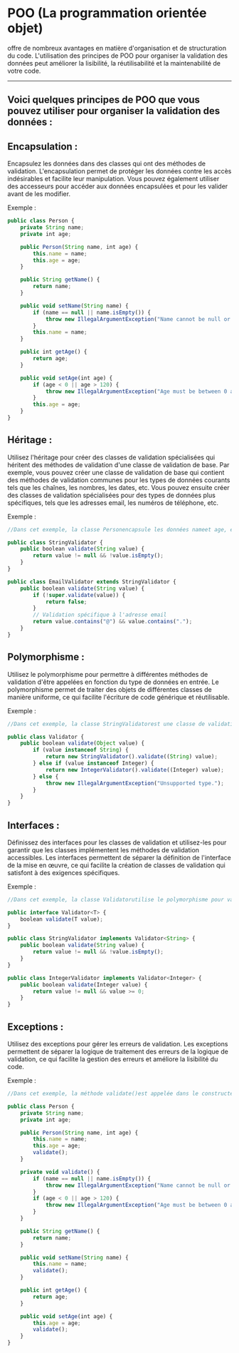 # POO (La programmation orientée objet)

offre de nombreux avantages en matière d'organisation et de structuration du code. L'utilisation des principes de POO pour organiser la validation des données peut améliorer la lisibilité, la réutilisabilité et la maintenabilité de votre code.

---
## Voici quelques principes de POO que vous pouvez utiliser pour organiser la validation des données :

## Encapsulation : 

Encapsulez les données dans des classes qui ont des méthodes de validation. L'encapsulation permet de protéger les données contre les accès indésirables et facilite leur manipulation. Vous pouvez également utiliser des accesseurs pour accéder aux données encapsulées et pour les valider avant de les modifier.

Exemple : 

```js 
public class Person {
    private String name;
    private int age;

    public Person(String name, int age) {
        this.name = name;
        this.age = age;
    }

    public String getName() {
        return name;
    }

    public void setName(String name) {
        if (name == null || name.isEmpty()) {
            throw new IllegalArgumentException("Name cannot be null or empty.");
        }
        this.name = name;
    }

    public int getAge() {
        return age;
    }

    public void setAge(int age) {
        if (age < 0 || age > 120) {
            throw new IllegalArgumentException("Age must be between 0 and 120.");
        }
        this.age = age;
    }
}
```

## Héritage : 

Utilisez l'héritage pour créer des classes de validation spécialisées qui héritent des méthodes de validation d'une classe de validation de base. Par exemple, vous pouvez créer une classe de validation de base qui contient des méthodes de validation communes pour les types de données courants tels que les chaînes, les nombres, les dates, etc. Vous pouvez ensuite créer des classes de validation spécialisées pour des types de données plus spécifiques, tels que les adresses email, les numéros de téléphone, etc.

Exemple : 

```js 
//Dans cet exemple, la classe Personencapsule les données nameet age, et les méthodes getName()et getAge()permet d'y accéder de manière sécurisée. Les méthodes setName()et setAge()effectuent également une validation des données avant de les modifier.

public class StringValidator {
    public boolean validate(String value) {
        return value != null && !value.isEmpty();
    }
}

public class EmailValidator extends StringValidator {
    public boolean validate(String value) {
        if (!super.validate(value)) {
            return false;
        }
        // Validation spécifique à l'adresse email
        return value.contains("@") && value.contains(".");
    }
}
```

## Polymorphisme : 

Utilisez le polymorphisme pour permettre à différentes méthodes de validation d'être appelées en fonction du type de données en entrée. Le polymorphisme permet de traiter des objets de différentes classes de manière uniforme, ce qui facilite l'écriture de code générique et réutilisable.

Exemple : 

```js 
//Dans cet exemple, la classe StringValidatorest une classe de validation de base pour les chaînes de caractères. La classe EmailValidatorhérite de StringValidatoret ajoute une validation spécifique à l'adresse email.

public class Validator {
    public boolean validate(Object value) {
        if (value instanceof String) {
            return new StringValidator().validate((String) value);
        } else if (value instanceof Integer) {
            return new IntegerValidator().validate((Integer) value);
        } else {
            throw new IllegalArgumentException("Unsupported type.");
        }
    }
}
```

## Interfaces : 

Définissez des interfaces pour les classes de validation et utilisez-les pour garantir que les classes implémentent les méthodes de validation accessibles. Les interfaces permettent de séparer la définition de l'interface de la mise en œuvre, ce qui facilite la création de classes de validation qui satisfont à des exigences spécifiques.

Exemple : 

```js 
//Dans cet exemple, la classe Validatorutilise le polymorphisme pour valider des objets de différents types. Les méthodes de validation spécifiques sont appelées en fonction du type de données en entrée.

public interface Validator<T> {
    boolean validate(T value);
}

public class StringValidator implements Validator<String> {
    public boolean validate(String value) {
        return value != null && !value.isEmpty();
    }
}

public class IntegerValidator implements Validator<Integer> {
    public boolean validate(Integer value) {
        return value != null && value >= 0;
    }
}
```

## Exceptions : 

Utilisez des exceptions pour gérer les erreurs de validation. Les exceptions permettent de séparer la logique de traitement des erreurs de la logique de validation, ce qui facilite la gestion des erreurs et améliore la lisibilité du code.

Exemple : 

```js 
//Dans cet exemple, la méthode validate()est appelée dans le constructeur et chaque méthode de modification pour valider les données. Si les données ne passent pas la validation, une exception IllegalArgumentExceptionest acquise.

public class Person {
    private String name;
    private int age;

    public Person(String name, int age) {
        this.name = name;
        this.age = age;
        validate();
    }

    private void validate() {
        if (name == null || name.isEmpty()) {
            throw new IllegalArgumentException("Name cannot be null or empty.");
        }
        if (age < 0 || age > 120) {
            throw new IllegalArgumentException("Age must be between 0 and 120.");
        }
    }

    public String getName() {
        return name;
    }

    public void setName(String name) {
        this.name = name;
        validate();
    }

    public int getAge() {
        return age;
    }

    public void setAge(int age) {
        this.age = age;
        validate();
    }
}
```